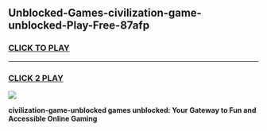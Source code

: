 
## Unblocked-Games-civilization-game-unblocked-Play-Free-87afp
<h3>
<a href="https://premium76.site?title=civilization-game-unblocked&ref=17A">CLICK TO PLAY</a></h3>
<hr>

<h3>
<a href="https://premium76.site?title=civilization-game-unblocked&ref=17A">CLICK 2 PLAY</a>
  
</h3>

<a href="https://premium76.site?title=civilization-game-unblocked&ref=17A"><img src="https://clearcache.store/games.png"></a>


**civilization-game-unblocked games unblocked: Your Gateway to Fun and Accessible Online Gaming**
